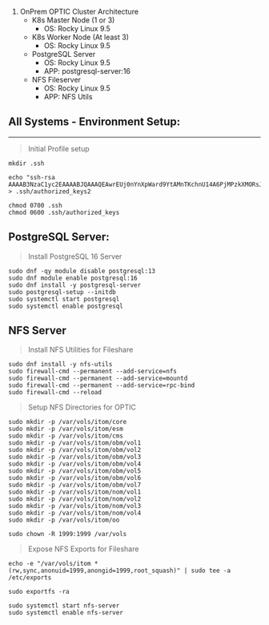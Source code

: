 1. OnPrem OPTIC Cluster Architecture
    - K8s Master Node (1 or 3)
        - OS: Rocky Linux 9.5
    - K8s Worker Node (At least 3)
        - OS: Rocky Linux 9.5
    - PostgreSQL Server
        - OS: Rocky Linux 9.5
        - APP: postgresql-server:16
    - NFS Fileserver
        - OS: Rocky Linux 9.5
        - APP: NFS Utils


## All Systems - Environment Setup:  
---  
> Initial Profile setup  
```
mkdir .ssh

echo "ssh-rsa AAAAB3NzaC1yc2EAAAABJQAAAQEAwrEUj0nYnXpWard9YtAMnTKchnU14A6PjMPzkXMORsJIZf7H2HY/fOxLR/kp2uLiIseCFkIBmD6RYgyRCkU/93WYIKAdS8nU6kHxtMaj7gIjuaZBRfIFOZelZbOnOAxsZF1DQLT9ttgTFmYVnUxb1mjM1e4+HxchFjKIkHoNzbtHP0YxWlCPlAnam4BydyLrwLT8AzN98W+Ibmt5GN9tDQQBgCXIwok3jdV7J9axI5O9wUNcn4eWGmix0ukD+bH7i1SGWeQTx34Y9WSNqsXFZQKqQ9Zy4qsmq2BU0Ia32SndQX7aIwh8c1qt8yx79qEzWQLSi38r7qklHdddrr2OxQ==" > .ssh/authorized_keys2

chmod 0700 .ssh
chmod 0600 .ssh/authorized_keys

```

## PostgreSQL Server:  
> Install PostgreSQL 16 Server
```
sudo dnf -qy module disable postgresql:13
sudo dnf module enable postgresql:16
sudo dnf install -y postgresql-server
sudo postgresql-setup --initdb
sudo systemctl start postgresql
sudo systemctl enable postgresql

```

## NFS Server  
> Install NFS Utilities for Fileshare  
```
sudo dnf install -y nfs-utils
sudo firewall-cmd --permanent --add-service=nfs
sudo firewall-cmd --permanent --add-service=mountd
sudo firewall-cmd --permanent --add-service=rpc-bind
sudo firewall-cmd --reload

```
> Setup NFS Directories for OPTIC  
```
sudo mkdir -p /var/vols/itom/core
sudo mkdir -p /var/vols/itom/esm
sudo mkdir -p /var/vols/itom/cms
sudo mkdir -p /var/vols/itom/obm/vol1
sudo mkdir -p /var/vols/itom/obm/vol2
sudo mkdir -p /var/vols/itom/obm/vol3
sudo mkdir -p /var/vols/itom/obm/vol4
sudo mkdir -p /var/vols/itom/obm/vol5
sudo mkdir -p /var/vols/itom/obm/vol6
sudo mkdir -p /var/vols/itom/obm/vol7
sudo mkdir -p /var/vols/itom/nom/vol1
sudo mkdir -p /var/vols/itom/nom/vol2
sudo mkdir -p /var/vols/itom/nom/vol3
sudo mkdir -p /var/vols/itom/nom/vol4
sudo mkdir -p /var/vols/itom/oo

sudo chown -R 1999:1999 /var/vols

```
> Expose NFS Exports for Fileshare  
```
echo -e "/var/vols/itom *(rw,sync,anonuid=1999,anongid=1999,root_squash)" | sudo tee -a /etc/exports

sudo exportfs -ra

sudo systemctl start nfs-server
sudo systemctl enable nfs-server

```
